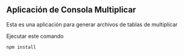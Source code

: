 

## Aplicación de Consola Multiplicar

Esta es una aplicación para generar archivos
de tablas de multiplicar

Ejecutar este comando

```
npm install
```